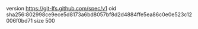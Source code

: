 version https://git-lfs.github.com/spec/v1
oid sha256:802998ce9ece5d8173a6bd8057bf8d2d4884ffe5ea86c0e0e523c12006f0bd71
size 500
